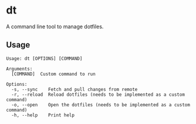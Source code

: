 # dt

A command line tool to manage dotfiles.

## Usage

```
Usage: dt [OPTIONS] [COMMAND]

Arguments:
  [COMMAND]  Custom command to run

Options:
  -s, --sync    Fetch and pull changes from remote
  -r, --reload  Reload dotfiles (needs to be implemented as a custom command)
  -o, --open    Open the dotfiles (needs to be implemented as a custom command)
  -h, --help    Print help
```
